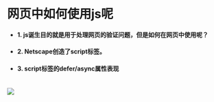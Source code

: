 # 网页中如何使用js呢

- #### 1. js诞生目的就是用于处理网页的验证问题，但是如何在网页中使用呢？

- #### 2. Netscape创造了script标签。

- #### 3. script标签的defer/async属性表现
<br />
<img src='https://image-static.segmentfault.com/28/4a/284aec5bb7f16b3ef4e7482110c5ddbb_articlex' />